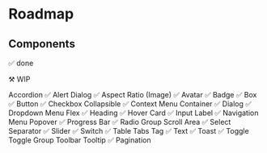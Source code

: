 # Roadmap

## Components

✅ done

⚒️ WIP

Accordion ✅
Alert Dialog ✅
Aspect Ratio (Image) ✅
Avatar ✅
Badge ✅
Box ✅
Button ✅
Checkbox
Collapsible ✅
Context Menu
Container ✅
Dialog ✅
Dropdown Menu
Flex ✅
Heading ✅
Hover Card ✅
Input
Label ✅
Navigation Menu
Popover ✅
Progress Bar ✅
Radio Group
Scroll Area ✅
Select
Separator ✅
Slider ✅
Switch ✅
Table
Tabs
Tag ✅
Text ✅
Toast ✅
Toggle
Toggle Group
Toolbar
Tooltip ✅
Pagination
